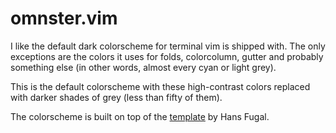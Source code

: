 omnster.vim
===========

I like the default dark colorscheme for terminal vim is shipped with.
The only exceptions are the colors it uses for folds, colorcolumn,
gutter and probably something else (in other words, almost every cyan or
light grey).

This is the default colorscheme with these high-contrast colors replaced
with darker shades of grey (less than fifty of them).

The colorscheme is built on top of the [template][] by Hans Fugal.

  [template]: http://www.vim.org/scripts/script.php?script_id=106
